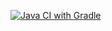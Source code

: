 [![Java CI with Gradle](https://github.com/Evgen0901/web/actions/workflows/gradle.yml/badge.svg)](https://github.com/Evgen0901/web/actions/workflows/gradle.yml)